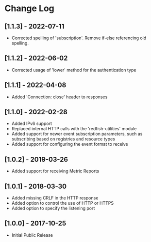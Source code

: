 # Change Log

## [1.1.3] - 2022-07-11
- Corrected spelling of 'subscription'. Remove if-else referencing old spelling.


## [1.1.2] - 2022-06-02
- Corrected usage of 'lower' method for the authentication type

## [1.1.1] - 2022-04-08
- Added 'Connection: close' header to responses

## [1.1.0] - 2022-02-28
- Added IPv6 support
- Replaced internal HTTP calls with the 'redfish-utilities' module
- Added support for newer event subscription parameters, such as subscribing based on registries and resource types
- Added support for configuring the event format to receive

## [1.0.2] - 2019-03-26
- Added support for receiving Metric Reports

## [1.0.1] - 2018-03-30
- Added missing CRLF in the HTTP response
- Added option to control the use of HTTP or HTTPS
- Added option to specify the listening port

## [1.0.0] - 2017-10-25
- Initial Public Release
